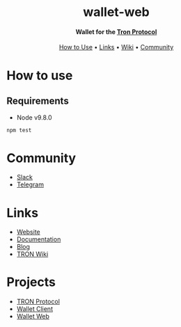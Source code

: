 <h1 align="center">
  wallet-web
  <br>
</h1>

<h4 align="center">
  Wallet for the <a href="https://tron.network">Tron Protocol</a>
</h4>

<p align="center">
  <a href="#how-to-use">How to Use</a> •
  <a href="#links">Links</a> •
  <a href="http://wiki.tron.network">Wiki</a> •
  <a href="#community">Community</a>
</p>

# How to use

## Requirements

* Node v9.8.0

```
npm test
```

# Community

* [Slack](https://join.slack.com/t/tronfoundation/shared_invite/enQtMzAzNzg4NTI4NDM3LTAyZGQzMzEzMjNkNDU0ZjNkNTA4OTYyNTA5YWZmYjE3MTEyOWZhNzljNzQwODM3NDQ0OWRiMTIyMDhlYzgyOGQ)
* [Telegram](https://t.me/tronnetworkEN)

# Links

* [Website](https://tron.network/)
* [Documentation](https://github.com/tronprotocol/java-tron)
* [Blog](https://tronprotocol.github.io/tron-blog/)
* [TRON Wiki](http://wiki.tron.network/en/latest/)

# Projects

* [TRON Protocol](https://github.com/tronprotocol/protocol)
* [Wallet Client](https://github.com/tronprotocol/wallet-cli)
* [Wallet Web](https://github.com/tronprotocol/Wallet_Web)
